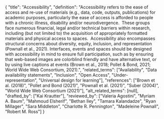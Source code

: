 {
    "title": "Accessibility",
    "definition": "Accessibility refers to the ease of access and re-use of materials (e.g., data, code, outputs, publications) for academic purposes, particularly the ease of access is afforded to people with a chronic illness, disability and/or neurodivergence.  These groups face numerous financial, legal and/or technical barriers within research, including (but not limited to) the acquisition of appropriately formatted materials and physical access to spaces.  Accessibility also encompasses structural concerns about diversity, equity, inclusion, and representation (Pownall et al., 2021). Interfaces, events and spaces should be designed with accessibility in mind to ensure full participation, such as by ensuring that web-based images are colorblind friendly and have alternative text, or by using live captions at events (Brown et al., 2018; Pollet & Bond, 2021; World Wide Web Consortium, 2021).",
    "related_terms": ["Availability", "Data availability statements", "Inclusion", "Open Access", "Under-representation", "Universal design for learning"],
    "references": ["Brown et al. (2018)", "Pollet and Bond (2021)", "Pownall et al. (2021)", "Suber (2004)", "World Wide Web Consortium (2021)"],
    "alt_related_terms": [null],
    "drafted_by": ["Kai Krautter"],
    "reviewed_by": ["Valeria Agostini", "Myriam A. Baum", "Mahmoud Elsherif", "Bethan Iley", "Tamara Kalandadze", "Ryan Millager", "Sara Middleton", "Charlotte R. Pennington", "Madeleine Pownall", "Robert M. Ross"]
  }

